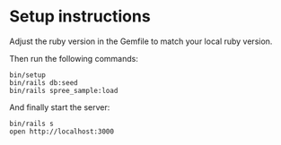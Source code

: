 # Setup instructions

Adjust the ruby version in the Gemfile to match your local ruby version.

Then run the following commands:

```
bin/setup
bin/rails db:seed
bin/rails spree_sample:load
```

And finally start the server:

```
bin/rails s
open http://localhost:3000
```
